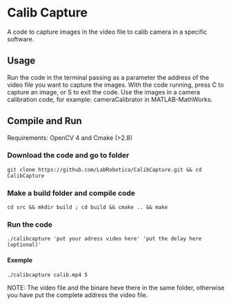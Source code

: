 # Calib Capture

A code to capture images in the video file to calib camera in a specific software.

## Usage

Run the code in the terminal passing as a parameter the address of the video file you want to capture the images.
With the code running, press C to capture an image, or S to exit the code.
Use the images in a camera calibration code, for example: cameraCalibrator in MATLAB-MathWorks.

## Compile and Run

Requirements: OpenCV 4 and Cmake (>2.8)

### Download the code and go to folder

    git clone https://github.com/LabRobotica/CalibCapture.git && cd CalibCapture

### Make a build folder and compile code

    cd src && mkdir build ; cd build && cmake .. && make

### Run the code

    ./calibcapture 'put your adress video here' 'put the delay here (optional)'

#### Exemple

    ./calibcapture calib.mp4 5

NOTE: The video file and the binare heve there in the same folder, otherwise you have put the complete address the video file.
